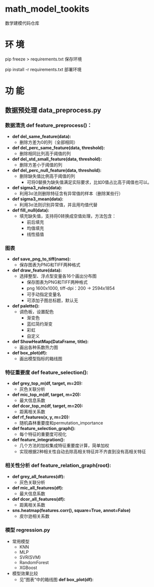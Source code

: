 # math_model_tookits
数学建模代码仓库

# 环 境
pip freeze > requirements.txt 保存环境

pip install -r requirements.txt 部署环境
# 功 能
## 数据预处理 data_preprocess.py
### 数据清洗 def feature_preprocess()：
- **def del_same_feature(data):**
  - 删除方差为0的列（全部相同）
- **def del_perc_same_feature(data, threshold):**
  - 删除相同比列高于阈值的列
- **def del_std_small_feature(data, threshold):**
  - 删除方差小于阈值的列
- **def del_perc_null_feature(data, threshold):**
  - 删除缺失值比例高于阈值的列
    - 可将0替换为缺失值满足实际要求，比如0值占比高于阈值也可以。
- **def sigma3_rules(data):**
  - 利用3σ法则删除特征含有异常值的样本（删除某些行）
- **def sigma3_mean(data):**
  - 利用3σ法则识别异常值，并且用均值代替
- **def fill_null(data):**
  - 填充缺失值，支持将0转换成空值处理，方法包含：
    - 前后填充
    - 均值填充
    - 线性插值
### 图表
- **def save_png_to_tiff(name):**
  - 保存图表为PNG和TIFF两种格式
- **def draw_feature(data):**
  - 选择整型、浮点型变量各16个画出分布图
    - 保存图表为PNG和TIFF两种格式
    - png 1600x1000, tiff-dpi：200 → 2594x1854
    - 可手动指定变量名
    - 可添加子图总标题，默认无
- **def palette():**
  - 调色板，设置配色
    - 渐变色
    - 蓝红简约渐变
    - 彩虹
    - 自定义
- **def ShowHeatMap(DataFrame, title):**
  - 画出各种系数热力图
- **def box_plot(df):**
  - 画出模型指标的箱线图
### 特征重要度 def feature_selection():
  - **def grey_top_m(df, target, m=20):**
    - 灰色关联分析
  - **def mic_top_m(df, target, m=20):**
    - 最大信息系数
  - **def dcor_top_m(df, target, m=20):**
    - 距离相关系数
  - **def rf_features(x, y, m=20):**
    - 随机森林重要度和permutation_importance
  - **def feature_selection_graph():**
    - 每个特征的重要度可视化
  - **def feature_integration():**
    - 几个方法的加权集成特征重要度计算，简单加权
    - 实现根据2种相关性自动去除高相关特征并不齐直到没有高相关特征
### 相关性分析 def feature_relation_graph(root):
  - **def grey_all_features(df):**
    - 灰色关联分析
  - **def mic_all_features(df):**
    - 最大信息系数
  - **def dcor_all_features(df):**
    - 距离相关系数
  - **sns.heatmap(features.corr(), square=True, annot=False)**
    - 皮尔逊相关系数
### 模型 regression.py
- 常用模型
  - KNN
  - MLP
  - SVR(SVM)
  - RandomForest
  - XGBoost
- 模型效果比较
  - 见”图表“中的箱线图 **def box_plot(df):**